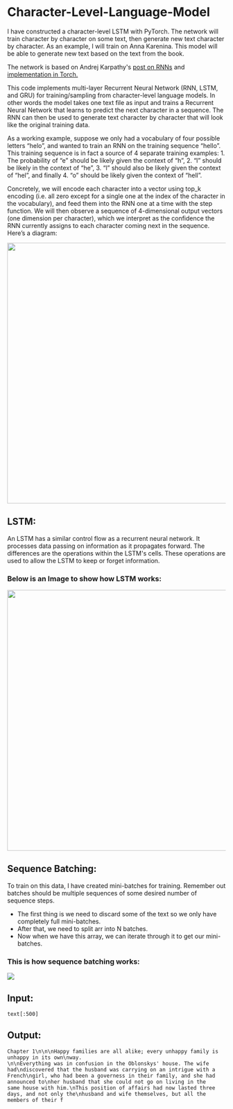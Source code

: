 # Character-Level-Language-Model
I have constructed a character-level LSTM with PyTorch. The network will train character by character on some text, then generate new text character by character. As an example, I will train on Anna Karenina. This model will be able to generate new text based on the text from the book.
<p> The network is based on Andrej Karpathy's <a href="karpathy.github.io/2015/05/21/rnn-effectiveness/">post on RNNs</a> and <a href="https://github.com/karpathy/char-rnn"> implementation in Torch.</a> </p>
<p> This code implements multi-layer Recurrent Neural Network (RNN, LSTM, and GRU) for training/sampling from character-level language models. In other words the model takes one text file as input and trains a Recurrent Neural Network that learns to predict the next character in a sequence. The RNN can then be used to generate text character by character that will look like the original training data. </p>
<p> As a working example, suppose we only had a vocabulary of four possible letters “helo”, and wanted to train an RNN on the training sequence “hello”. This training sequence is in fact a source of 4 separate training examples: 1. The probability of “e” should be likely given the context of “h”, 2. “l” should be likely in the context of “he”, 3. “l” should also be likely given the context of “hel”, and finally 4. “o” should be likely given the context of “hell”. </p>

<p> Concretely, we will encode each character into a vector using top_k encoding (i.e. all zero except for a single one at the index of the character in the vocabulary), and feed them into the RNN one at a time with the step function. We will then observe a sequence of 4-dimensional output vectors (one dimension per character), which we interpret as the confidence the RNN currently assigns to each character coming next in the sequence. Here’s a diagram: </p>
<p> <img src="https://raw.githubusercontent.com/geekquad/deep-learning-v2-pytorch/master/recurrent-neural-networks/char-rnn/assets/charseq.jpeg" width="800" height="600"> </p>
<p> <h2> LSTM: </h3> </p>
<P> An LSTM has a similar control flow as a recurrent neural network. It processes data passing on information as it propagates forward. The differences are the operations within the LSTM's cells. These operations are used to allow the LSTM to keep or forget information. </p>
<p> <h3> Below is an Image to show how LSTM works: </h3> </p>
<p> <img src="https://raw.githubusercontent.com/geekquad/deep-learning-v2-pytorch/master/recurrent-neural-networks/char-rnn/assets/charRNN.png" width="800" height="600"> </p>
<p> <h2> Sequence Batching: </h2> </p>
<p> To train on this data, I have created mini-batches for training. Remember out batches should be multiple sequences of some desired number of sequence steps. </p>
<ul>
  <li>The first thing is we need to discard some of the text so we only have completely full mini-batches. </li>
  <li>After that, we need to split arr into N batches. </li>
  <li>Now when we have this array, we can iterate through it to get our mini-batches. </li> 
</ul>
<p> <h3> This is how sequence batching works: </h3> </p>
<img src="https://raw.githubusercontent.com/geekquad/deep-learning-v2-pytorch/master/recurrent-neural-networks/char-rnn/assets/sequence_batching%401x.png">

## Input:
```
text[:500]
```

## Output:
```
Chapter 1\n\n\nHappy families are all alike; every unhappy family is unhappy in its own\nway.
\n\nEverything was in confusion in the Oblonskys' house. The wife had\ndiscovered that the husband was carrying on an intrigue with a
French\ngirl, who had been a governess in their family, and she had announced to\nher husband that she could not go on living in the
same house with him.\nThis position of affairs had now lasted three days, and not only the\nhusband and wife themselves, but all the
members of their f
```
